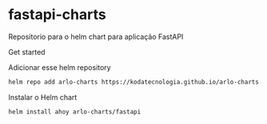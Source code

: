 # fastapi-charts
Repositorio para o helm chart para aplicação FastAPI

Get started

Adicionar esse helm repository

```bash
helm repo add arlo-charts https://kodatecnologia.github.io/arlo-charts
```

Instalar o Helm chart

```bash
helm install ahoy arlo-charts/fastapi
```
